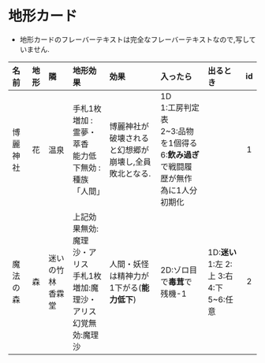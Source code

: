 # 地形カード
- 地形カードのフレーバーテキストは完全なフレーバーテキストなので,写していません.

|名前|地形|隣|地形効果|効果|入ったら|出るとき|id|
|:- |:-:|:-|:-     |:- |:-     |:- |:-:|
|博麗神社|花|温泉|手札1枚増加 : 霊夢・萃香<br>能力低下無効 : 種族「人間」|博麗神社が破壊されると幻想郷が崩壊し,全員敗北となる.|1D<br>1:工房判定表<br>2~3:品物を1個得る<br>6:**飲み過ぎ**で戦闘履歴が無作為に1人分初期化||1|
|魔法の森|森|迷いの竹林 香霖堂|上記効果無効:魔理沙・アリス<br>手札1枚増加:魔理沙・アリス<br>幻覚無効:魔理沙|人間・妖怪は精神力が1下がる(**能力低下**)|2D:ゾロ目で**毒茸**で残機-1|1D:**迷い**<br> 1:左 2:上 3:右 4:下 5~6:任意|2|
